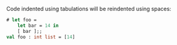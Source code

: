 Code indented using tabulations will be reindented using spaces:

```ocaml
# let foo =
	let bar = 14 in
	[ bar ];;
val foo : int list = [14]
```
